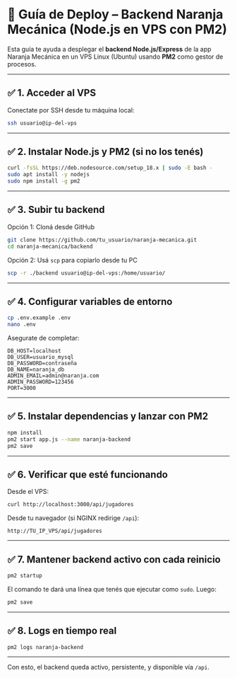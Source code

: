 # 🚀 Guía de Deploy – Backend Naranja Mecánica (Node.js en VPS con PM2)

Esta guía te ayuda a desplegar el **backend Node.js/Express** de la app Naranja Mecánica en un VPS Linux (Ubuntu) usando **PM2** como gestor de procesos.

---

## ✅ 1. Acceder al VPS

Conectate por SSH desde tu máquina local:

```bash
ssh usuario@ip-del-vps
```

---

## ✅ 2. Instalar Node.js y PM2 (si no los tenés)

```bash
curl -fsSL https://deb.nodesource.com/setup_18.x | sudo -E bash -
sudo apt install -y nodejs
sudo npm install -g pm2
```

---

## ✅ 3. Subir tu backend

Opción 1: Cloná desde GitHub

```bash
git clone https://github.com/tu_usuario/naranja-mecanica.git
cd naranja-mecanica/backend
```

Opción 2: Usá `scp` para copiarlo desde tu PC

```bash
scp -r ./backend usuario@ip-del-vps:/home/usuario/
```

---

## ✅ 4. Configurar variables de entorno

```bash
cp .env.example .env
nano .env
```

Asegurate de completar:

```env
DB_HOST=localhost
DB_USER=usuario_mysql
DB_PASSWORD=contraseña
DB_NAME=naranja_db
ADMIN_EMAIL=admin@naranja.com
ADMIN_PASSWORD=123456
PORT=3000
```

---

## ✅ 5. Instalar dependencias y lanzar con PM2

```bash
npm install
pm2 start app.js --name naranja-backend
pm2 save
```

---

## ✅ 6. Verificar que esté funcionando

Desde el VPS:

```bash
curl http://localhost:3000/api/jugadores
```

Desde tu navegador (si NGINX redirige `/api`):

```
http://TU_IP_VPS/api/jugadores
```

---

## ✅ 7. Mantener backend activo con cada reinicio

```bash
pm2 startup
```

El comando te dará una línea que tenés que ejecutar como `sudo`. Luego:

```bash
pm2 save
```

---

## ✅ 8. Logs en tiempo real

```bash
pm2 logs naranja-backend
```

---

Con esto, el backend queda activo, persistente, y disponible vía `/api`.